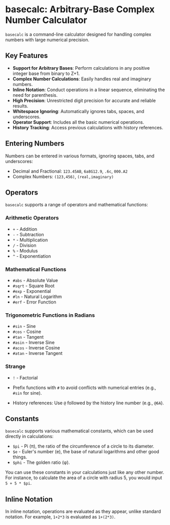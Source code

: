 # basecalc: Arbitrary-Base Complex Number Calculator

`basecalc` is a command-line calculator designed for handling complex numbers with large numerical precision.

## Key Features

- **Support for Arbitrary Bases**: Perform calculations in any positive integer base from binary to Z+1.
- **Complex Number Calculations**: Easily handles real and imaginary numbers.
- **Inline Notation**: Conduct operations in a linear sequence, eliminating the need for parenthesis.
- **High Precision**: Unrestricted digit precision for accurate and reliable results.
- **Whitespace Ignoring**: Automatically ignores tabs, spaces, and underscores.
- **Operator Support**: Includes all the basic numerical operations.
- **History Tracking**: Access previous calculations with history references.

## Entering Numbers

Numbers can be entered in various formats, ignoring spaces, tabs, and underscores:

- Decimal and Fractional: `123.45AB`, `6a8G12.9`, `.6c`, `000.A2`
- Complex Numbers: `(123,456)`, `(real,imaginary)`

## Operators

`basecalc` supports a range of operators and mathematical functions:

### Arithmetic Operators
- `+` - Addition
- `-` - Subtraction
- `*` - Multiplication
- `/` - Division
- `%` - Modulus
- `^` - Exponentiation

### Mathematical Functions
- `#abs` - Absolute Value
- `#sqrt` - Square Root
- `#exp` - Exponential
- `#ln` - Natural Logarithm
- `#erf` - Error Function

### Trigonometric Functions in Radians
- `#sin` - Sine
- `#cos` - Cosine
- `#tan` - Tangent
- `#asin` - Inverse Sine
- `#acos` - Inverse Cosine
- `#atan` - Inverse Tangent

### Strange
- `!` - Factorial

- Prefix functions with `#` to avoid conflicts with numerical entries (e.g., `#sin` for sine).
- History references: Use `@` followed by the history line number (e.g., `@6A`).

## Constants

`basecalc` supports various mathematical constants, which can be used directly in calculations:

- `$pi` - Pi (π), the ratio of the circumference of a circle to its diameter.
- `$e` - Euler's number (e), the base of natural logarithms and other good things.
- `$phi` - The golden ratio (φ).

You can use these constants in your calculations just like any other number. For instance, to calculate the area of a circle with radius 5, you would input `5 + 5 * $pi`.

## Inline Notation

In inline notation, operations are evaluated as they appear, unlike standard notation. For example, `1+2*3` is evaluated as `1+(2*3)`.
